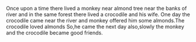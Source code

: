 Once upon a time there lived a monkey near almond tree near the banks of river and in the same forest there lived a crocodile and his wife.
One day the crocodile came near the river and monkey offered him some almonds.The crocodile loved almonds So,he came the next day also,slowly the monkey and the crocodile became good friends.